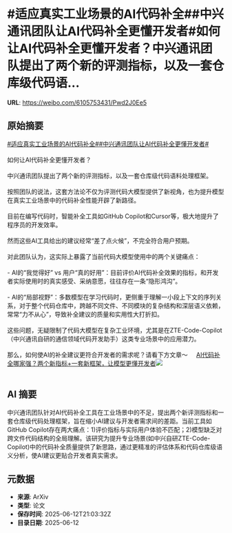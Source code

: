# #适应真实工业场景的AI代码补全##中兴通讯团队让AI代码补全更懂开发者#如何让AI代码补全更懂开发者？中兴通讯团队提出了两个新的评测指标，以及一套仓库级代码语...

**URL**: https://weibo.com/6105753431/Pwd2J0Ee5

## 原始摘要

<a href="https://m.weibo.cn/search?containerid=231522type%3D1%26t%3D10%26q%3D%23%E9%80%82%E5%BA%94%E7%9C%9F%E5%AE%9E%E5%B7%A5%E4%B8%9A%E5%9C%BA%E6%99%AF%E7%9A%84AI%E4%BB%A3%E7%A0%81%E8%A1%A5%E5%85%A8%23&amp;extparam=%23%E9%80%82%E5%BA%94%E7%9C%9F%E5%AE%9E%E5%B7%A5%E4%B8%9A%E5%9C%BA%E6%99%AF%E7%9A%84AI%E4%BB%A3%E7%A0%81%E8%A1%A5%E5%85%A8%23" data-hide=""><span class="surl-text">#适应真实工业场景的AI代码补全#</span></a><a href="https://m.weibo.cn/search?containerid=231522type%3D1%26t%3D10%26q%3D%23%E4%B8%AD%E5%85%B4%E9%80%9A%E8%AE%AF%E5%9B%A2%E9%98%9F%E8%AE%A9AI%E4%BB%A3%E7%A0%81%E8%A1%A5%E5%85%A8%E6%9B%B4%E6%87%82%E5%BC%80%E5%8F%91%E8%80%85%23&amp;extparam=%23%E4%B8%AD%E5%85%B4%E9%80%9A%E8%AE%AF%E5%9B%A2%E9%98%9F%E8%AE%A9AI%E4%BB%A3%E7%A0%81%E8%A1%A5%E5%85%A8%E6%9B%B4%E6%87%82%E5%BC%80%E5%8F%91%E8%80%85%23" data-hide=""><span class="surl-text">#中兴通讯团队让AI代码补全更懂开发者#</span></a><br><br>如何让AI代码补全更懂开发者？<br><br>中兴通讯团队提出了两个新的评测指标，以及一套仓库级代码语料处理框架。<br><br>按照团队的说法，这套方法论不仅为评测代码大模型提供了新视角，也为提升模型在真实工业场景中的代码补全性能开辟了新路径。<br><br>目前在编写代码时，智能补全工具如GitHub Copilot和Cursor等，极大地提升了程序员的开发效率。<br><br>然而这些AI工具给出的建议经常“差了点火候”，不完全符合用户预期。<br><br>对此团队认为，这实际上暴露了当前代码大模型使用中的两个关键痛点：<br><br>- AI的“我觉得好” vs 用户“真的好用”：目前评价AI代码补全效果的指标，和开发者实际使用时的真实感受、采纳意愿，往往存在一条“隐形鸿沟”。<br><br>- AI的“局部视野”：多数模型在学习代码时，更侧重于理解一小段上下文的序列关系，对于整个代码仓库中，跨越不同文件、不同模块的复杂结构和深层语义依赖，常常“力不从心”，导致补全建议的质量和实用性大打折扣。<br><br>这些问题，无疑限制了代码大模型在复杂工业环境，尤其是在ZTE-Code-Copilot（中兴通讯自研的通信领域代码开发助手）这类专业场景中的应用潜力。<br><br>那么，如何使AI的补全建议更符合开发者的需求呢？请看下方文章～ <a href="https://weibo.com/ttarticle/p/show?id=2309405176766368186669" data-hide=""><span class="url-icon"><img style="width: 1rem;height: 1rem" src="https://h5.sinaimg.cn/upload/2015/09/25/3/timeline_card_small_article_default.png" referrerpolicy="no-referrer"></span><span class="surl-text">AI代码补全哪家强？两个新指标+一套新框架，让模型更懂开发者</span></a><img style="" src="https://tvax2.sinaimg.cn/large/006Fd7o3gy1i2cnc2pd6ej30ks0bptal.jpg" referrerpolicy="no-referrer"><br><br>

## AI 摘要

中兴通讯团队针对AI代码补全工具在工业场景中的不足，提出两个新评测指标和一套仓库级代码处理框架，旨在缩小AI建议与开发者需求间的差距。当前工具如GitHub Copilot存在两大痛点：1)评价指标与实际用户体验不匹配；2)模型缺乏对跨文件代码结构的全局理解。该研究为提升专业场景(如中兴自研ZTE-Code-Copilot)中的代码补全质量提供了新思路，通过更精准的评估体系和代码仓库级语义分析，使AI建议更贴合开发者真实需求。

## 元数据

- **来源**: ArXiv
- **类型**: 论文
- **保存时间**: 2025-06-12T21:03:32Z
- **目录日期**: 2025-06-12
